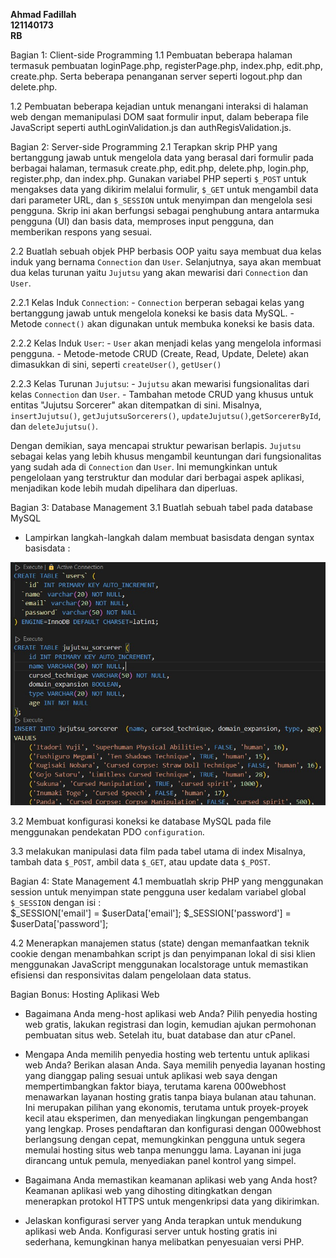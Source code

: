 **Ahmad Fadillah** <br>
**121140173** <br>
**RB** <br>

Bagian 1: Client-side Programming
1.1 Pembuatan beberapa halaman termasuk pembuatan loginPage.php, registerPage.php, index.php, edit.php, create.php. Serta beberapa penanganan server seperti logout.php dan delete.php.

1.2 Pembuatan beberapa kejadian untuk menangani interaksi di halaman web dengan memanipulasi DOM saat formulir input, dalam beberapa file JavaScript seperti authLoginValidation.js dan authRegisValidation.js.

Bagian 2: Server-side Programming 
2.1 Terapkan skrip PHP yang bertanggung jawab untuk mengelola data yang berasal dari formulir pada berbagai halaman, termasuk create.php, edit.php, delete.php, login.php, register.php, dan index.php. Gunakan variabel PHP seperti `$_POST` untuk mengakses data yang dikirim melalui formulir, `$_GET` untuk mengambil data dari parameter URL, dan `$_SESSION` untuk menyimpan dan mengelola sesi pengguna. Skrip ini akan berfungsi sebagai penghubung antara antarmuka pengguna (UI) dan basis data, memproses input pengguna, dan memberikan respons yang sesuai.


2.2  Buatlah sebuah objek PHP berbasis OOP yaitu 
saya membuat dua kelas induk yang bernama `Connection` dan `User`. Selanjutnya, saya akan membuat dua kelas turunan yaitu `Jujutsu` yang akan mewarisi dari `Connection` dan `User`.

2.2.1 Kelas Induk `Connection`:
    - `Connection` berperan sebagai kelas yang bertanggung jawab untuk mengelola koneksi ke basis data MySQL.
    - Metode `connect()` akan digunakan untuk membuka koneksi ke basis data.

2.2.2 Kelas Induk `User`:
    - `User` akan menjadi kelas yang mengelola informasi pengguna.
    - Metode-metode CRUD (Create, Read, Update, Delete) akan dimasukkan di sini, seperti `createUser()`, `getUser()`

2.2.3 Kelas Turunan `Jujutsu`:
    - `Jujutsu` akan mewarisi fungsionalitas dari kelas `Connection` dan `User`.
    - Tambahan metode CRUD yang khusus untuk entitas "Jujutsu Sorcerer" akan ditempatkan di sini. Misalnya, `insertJujutsu()`, `getJujutsuSorcerers()`, `updateJujutsu()`,`getSorcererById`, dan `deleteJujutsu()`.

Dengan demikian, saya mencapai struktur pewarisan berlapis. `Jujutsu` sebagai kelas yang lebih khusus mengambil keuntungan dari fungsionalitas yang sudah ada di `Connection` dan `User`. Ini memungkinkan untuk pengelolaan yang terstruktur dan modular dari berbagai aspek aplikasi, menjadikan kode lebih mudah dipelihara dan diperluas.

Bagian 3: Database Management
3.1 Buatlah sebuah tabel pada database MySQL

- Lampirkan langkah-langkah dalam membuat basisdata dengan syntax basisdata :
<img src="/readme.jpg">

3.2  Membuat konfigurasi koneksi ke database MySQL pada file menggunakan pendekatan PDO `configuration`.

3.3  melakukan manipulasi data film pada tabel utama di index Misalnya, tambah data `$_POST`, ambil data `$_GET`, atau update data `$_POST`.

Bagian 4: State Management
4.1 membuatlah skrip PHP yang menggunakan session untuk menyimpan state pengguna user kedalam variabel global `$_SESSION` dengan isi :  
$_SESSION['email'] = $userData['email'];
$_SESSION['password'] = $userData['password'];


4.2 Menerapkan manajemen status (state) dengan memanfaatkan teknik cookie dengan menambahkan script js dan penyimpanan lokal di sisi klien menggunakan JavaScript menggunakan localstorage untuk memastikan efisiensi dan responsivitas dalam pengelolaan data status.

Bagian Bonus: Hosting Aplikasi Web 
- Bagaimana Anda meng-host aplikasi web Anda?
  Pilih penyedia hosting web gratis, lakukan registrasi dan login, kemudian ajukan permohonan pembuatan situs web. Setelah itu, buat database dan atur cPanel.

- Mengapa Anda memilih penyedia hosting web tertentu untuk aplikasi web Anda? Berikan alasan Anda.
  Saya memilih penyedia layanan hosting yang dianggap paling sesuai untuk aplikasi web saya dengan mempertimbangkan faktor biaya, terutama karena 000webhost menawarkan layanan hosting gratis tanpa biaya bulanan atau tahunan. Ini merupakan pilihan yang ekonomis, terutama untuk proyek-proyek kecil atau eksperimen, dan menyediakan lingkungan pengembangan yang lengkap. Proses pendaftaran dan konfigurasi dengan 000webhost berlangsung dengan cepat, memungkinkan pengguna untuk segera memulai hosting situs web tanpa menunggu lama. Layanan ini juga dirancang untuk pemula, menyediakan panel kontrol yang simpel.

- Bagaimana Anda memastikan keamanan aplikasi web yang Anda host?
  Keamanan aplikasi web yang dihosting ditingkatkan dengan menerapkan protokol HTTPS untuk mengenkripsi data yang dikirimkan.

- Jelaskan konfigurasi server yang Anda terapkan untuk mendukung aplikasi web Anda.
  Konfigurasi server untuk hosting gratis ini sederhana, kemungkinan hanya melibatkan penyesuaian versi PHP.